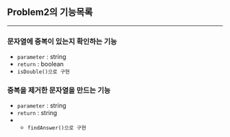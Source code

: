 ## Problem2의 기능목록

---
### 문자열에 중복이 있는지 확인하는 기능
* `parameter` : string
* `return` : boolean
* `isDouble()으로 구현`


### 중복을 제거한 문자열을 만드는 기능
* `parameter` : string
* `return` : string
* * `findAnswer()으로 구현`



